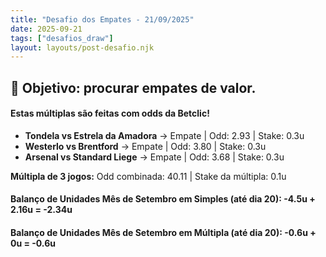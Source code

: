 ```yaml
---
title: "Desafio dos Empates - 21/09/2025"
date: 2025-09-21
tags: ["desafios_draw"]
layout: layouts/post-desafio.njk
---
```


## 🎯 Objetivo: procurar empates de valor.  

#### Estas múltiplas são feitas com odds da Betclic!

- **Tondela vs Estrela da Amadora** → Empate | Odd: 2.93 | Stake: 0.3u  
- **Westerlo vs Brentford** → Empate | Odd: 3.80 | Stake: 0.3u  
- **Arsenal vs Standard Liege** → Empate | Odd: 3.68 | Stake: 0.3u  

**Múltipla de 3 jogos:** Odd combinada: 40.11 | Stake da múltipla: 0.1u 

#### Balanço de Unidades Mês de Setembro em Simples (até dia 20): -4.5u + 2.16u = -2.34u
#### Balanço de Unidades Mês de Setembro em Múltipla (até dia 20): -0.6u + 0u = -0.6u